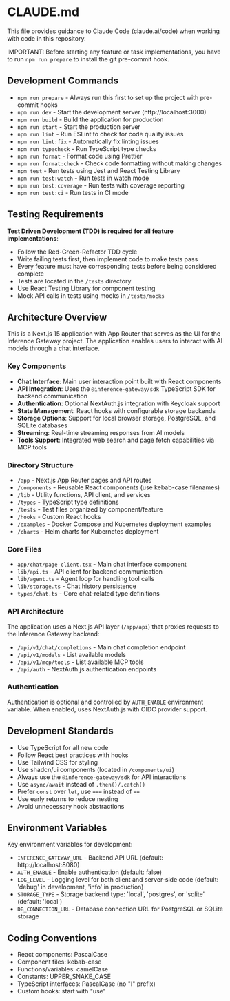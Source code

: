 # CLAUDE.md

This file provides guidance to Claude Code (claude.ai/code) when working with code in this repository.

IMPORTANT: Before starting any feature or task implementations, you have to run `npm run prepare` to install the git pre-commit hook.

## Development Commands

- `npm run prepare` - Always run this first to set up the project with pre-commit hooks
- `npm run dev` - Start the development server (http://localhost:3000)
- `npm run build` - Build the application for production
- `npm run start` - Start the production server
- `npm run lint` - Run ESLint to check for code quality issues
- `npm run lint:fix` - Automatically fix linting issues
- `npm run typecheck` - Run TypeScript type checks
- `npm run format` - Format code using Prettier
- `npm run format:check` - Check code formatting without making changes
- `npm test` - Run tests using Jest and React Testing Library
- `npm run test:watch` - Run tests in watch mode
- `npm run test:coverage` - Run tests with coverage reporting
- `npm run test:ci` - Run tests in CI mode

## Testing Requirements

**Test Driven Development (TDD) is required for all feature implementations**:

- Follow the Red-Green-Refactor TDD cycle
- Write failing tests first, then implement code to make tests pass
- Every feature must have corresponding tests before being considered complete
- Tests are located in the `/tests` directory
- Use React Testing Library for component testing
- Mock API calls in tests using mocks in `/tests/mocks`

## Architecture Overview

This is a Next.js 15 application with App Router that serves as the UI for the Inference Gateway project. The application enables users to interact with AI models through a chat interface.

### Key Components

- **Chat Interface**: Main user interaction point built with React components
- **API Integration**: Uses the `@inference-gateway/sdk` TypeScript SDK for backend communication
- **Authentication**: Optional NextAuth.js integration with Keycloak support
- **State Management**: React hooks with configurable storage backends
- **Storage Options**: Support for local browser storage, PostgreSQL, and SQLite databases
- **Streaming**: Real-time streaming responses from AI models
- **Tools Support**: Integrated web search and page fetch capabilities via MCP tools

### Directory Structure

- `/app` - Next.js App Router pages and API routes
- `/components` - Reusable React components (use kebab-case filenames)
- `/lib` - Utility functions, API client, and services
- `/types` - TypeScript type definitions
- `/tests` - Test files organized by component/feature
- `/hooks` - Custom React hooks
- `/examples` - Docker Compose and Kubernetes deployment examples
- `/charts` - Helm charts for Kubernetes deployment

### Core Files

- `app/chat/page-client.tsx` - Main chat interface component
- `lib/api.ts` - API client for backend communication
- `lib/agent.ts` - Agent loop for handling tool calls
- `lib/storage.ts` - Chat history persistence
- `types/chat.ts` - Core chat-related type definitions

### API Architecture

The application uses a Next.js API layer (`/app/api`) that proxies requests to the Inference Gateway backend:

- `/api/v1/chat/completions` - Main chat completion endpoint
- `/api/v1/models` - List available models
- `/api/v1/mcp/tools` - List available MCP tools
- `/api/auth` - NextAuth.js authentication endpoints

### Authentication

Authentication is optional and controlled by `AUTH_ENABLE` environment variable. When enabled, uses NextAuth.js with OIDC provider support.

## Development Standards

- Use TypeScript for all new code
- Follow React best practices with hooks
- Use Tailwind CSS for styling
- Use shadcn/ui components (located in `/components/ui`)
- Always use the `@inference-gateway/sdk` for API interactions
- Use `async/await` instead of `.then()/.catch()`
- Prefer `const` over `let`, use `===` instead of `==`
- Use early returns to reduce nesting
- Avoid unnecessary hook abstractions

## Environment Variables

Key environment variables for development:

- `INFERENCE_GATEWAY_URL` - Backend API URL (default: http://localhost:8080)
- `AUTH_ENABLE` - Enable authentication (default: false)
- `LOG_LEVEL` - Logging level for both client and server-side code (default: 'debug' in development, 'info' in production)
- `STORAGE_TYPE` - Storage backend type: 'local', 'postgres', or 'sqlite' (default: 'local')
- `DB_CONNECTION_URL` - Database connection URL for PostgreSQL or SQLite storage

## Coding Conventions

- React components: PascalCase
- Component files: kebab-case
- Functions/variables: camelCase
- Constants: UPPER_SNAKE_CASE
- TypeScript interfaces: PascalCase (no "I" prefix)
- Custom hooks: start with "use"

